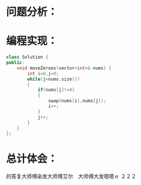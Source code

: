 # 问题分析：
# 编程实现：
```C++
class Solution {
public:
    void moveZeroes(vector<int>& nums) {
        int i=0,j=0;
        while(j<nums.size())
        {
            if(nums[j]!=0)
            {
                swap(nums[i],nums[j]);
                i++;
            }
            j++;
        }
    }
};
```
# 总计体会：
的答复大师傅染发大师傅艾尔　大师傅大发嗯嗯ｅ
２２２